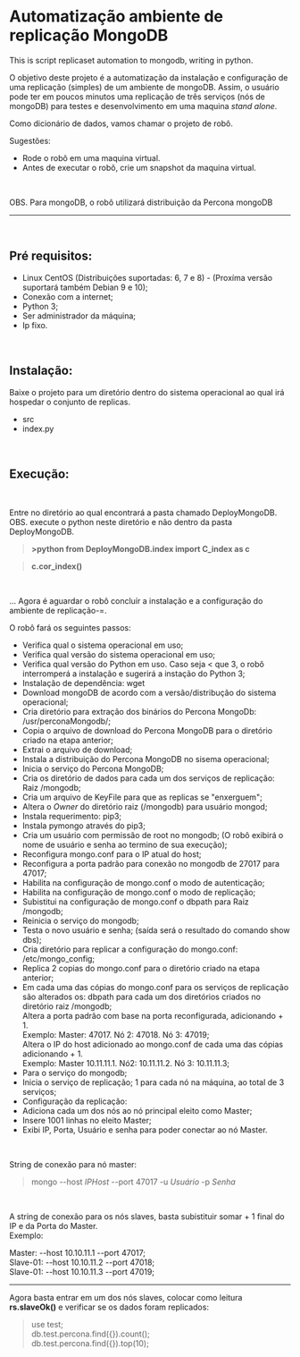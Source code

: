 # Automatização ambiente de replicação MongoDB
This is script replicaset  automation to mongodb, writing in python.

O objetivo deste projeto é a automatização da instalação e configuração de uma replicação (simples) de um ambiente de mongoDB. Assim, o usuário pode ter em poucos minutos uma replicação de três serviços (nós de mongoDB) para testes e desenvolvimento em uma maquina *stand alone*.

Como dicionário de dados, vamos chamar o projeto de robô.
<br>

Sugestões: 
* Rode o robô em uma maquina virtual.
* Antes de executar o robô, crie um snapshot da maquina virtual.
<br>

OBS. Para mongoDB, o robô utilizará distribuição da Percona mongoDB

---
<br>

## Pré requisitos:

* Linux CentOS (Distribuições suportadas: 6, 7 e 8) - (Proxíma versão suportará também Debian 9 e 10);
* Conexão com a internet;
* Python 3;
* Ser administrador da máquina;
* Ip fixo.

<br>

## Instalação:

Baixe o projeto para um diretório dentro do sistema operacional ao qual irá hospedar o conjunto de replicas.

* src
* index.py
<br>

## Execução:
<br>

Entre no diretório ao qual encontrará a pasta chamado DeployMongoDB. OBS. execute o python neste diretório e não dentro da pasta DeployMongoDB.


> **>python from DeployMongoDB.index import C_index as c**

> **c.cor_index()** 
<br>

... Agora é aguardar o robô concluír a instalação e a configuração do ambiente de replicação-=.

O robô fará os seguintes passos:

* Verifica qual o sistema operacional em uso;
* Verifica qual versão do sistema operacional em uso;
* Verifica qual versão do Python em uso. Caso seja < que 3, o robô interromperá a instalação e sugerirá a instação do Python 3;
* Instalação de dependência: wget
* Download mongoDB de acordo com a versão/distribução do sistema operacional;
* Cria diretório para extração dos binários do Percona MongoDb: /usr/perconaMongodb/;
* Copia o arquivo de download do Percona MongoDB para o diretório criado na etapa anterior;
* Extrai o arquivo de download;
* Instala a distribuição do Percona MongoDB no sisema operacional;
* Inicia o serviço do Percona MongoDB;
* Cria os diretório de dados para cada um dos serviços de replicação: Raiz /mongodb;
* Cria um arquivo de KeyFile para que as replicas se "enxerguem";
* Altera o *Owner* do diretório raiz (/mongodb) para usuário mongod;
* Instala requerimento: pip3;
* Instala pymongo através do pip3;
* Cria um usuário com permissão de root no mongodb; (O robô exibirá o nome de usuário e senha ao termino de sua execução);
* Reconfigura mongo.conf para o IP atual do host;
* Reconfigura a porta padrão para conexão no mongodb de 27017 para 47017;
* Habilita na configuração de mongo.conf o modo de autenticação;
* Habilita na configuração de mongo.conf o modo de replicação;
* Subistitui na configuração de mongo.conf o dbpath para Raiz /mongodb;
* Reinicia o serviço do mongodb;
* Testa o novo usuário e senha; (saída será o resultado do comando show dbs);
* Cria diretório para replicar a configuração do mongo.conf: /etc/mongo_config;
* Replica 2 copias do mongo.conf para o diretório criado na etapa anterior;
* Em cada uma das cópias do mongo.conf para os serviços de replicação são alterados os: 
dbpath para cada um dos diretórios criados no diretório raiz /mongodb; <br>
Altera a porta padrão com base na porta reconfigurada, adicionando + 1.<br>
Exemplo: Master: 47017. Nó 2: 47018. Nó 3: 47019; <br>
Altera o IP do host adicionado ao mongo.conf de cada uma das cópias adicionando + 1. <br>
Exemplo: Master 10.11.11.1. Nó2: 10.11.11.2. Nó 3: 10.11.11.3;<br>
* Para o serviço do mongodb;
* Inicia o serviço de replicação; 1 para cada nó na máquina, ao total de 3 serviços;
* Configuração da replicação:
* Adiciona cada um dos nós ao nó principal eleito como Master;
* Insere 1001 linhas no eleito Master;
* Exibi IP, Porta, Usuário e senha para poder conectar ao nó Master.
<br>

String de conexão para nó master:
> mongo --host *IPHost* --port 47017 -u *Usuário* -p *Senha*
<br>

A string de conexão para os nós slaves, basta subistituir somar + 1 final do IP e da Porta do Master.
<br>
Exemplo:
<br>

Master: --host 10.10.11.1  --port 47017;<br>
Slave-01: --host 10.10.11.2 --port 47018;<br>
Slave-01: --host 10.10.11.3 --port 47019;<br>

---
Agora basta entrar em um dos nós slaves, colocar como leitura **rs.slaveOk()** e verificar se os dados foram replicados:
<br>
> use test;<br>
> db.test.percona.find({}).count();<br>
> db.test.percona.find({}).top(10);<br>





